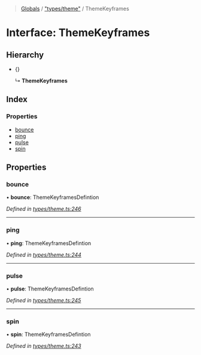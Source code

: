 > [Globals](../README.md) / ["types/theme"](../modules/_types_theme_.md) / ThemeKeyframes

# Interface: ThemeKeyframes

## Hierarchy

* {}

  ↳ **ThemeKeyframes**

## Index

### Properties

* [bounce](_types_theme_.themekeyframes.md#bounce)
* [ping](_types_theme_.themekeyframes.md#ping)
* [pulse](_types_theme_.themekeyframes.md#pulse)
* [spin](_types_theme_.themekeyframes.md#spin)

## Properties

### bounce

•  **bounce**: ThemeKeyframesDefintion

*Defined in [types/theme.ts:246](https://github.com/kenoxa/beamwind/blob/main/packages/beamwind/src/types/theme.ts#L246)*

___

### ping

•  **ping**: ThemeKeyframesDefintion

*Defined in [types/theme.ts:244](https://github.com/kenoxa/beamwind/blob/main/packages/beamwind/src/types/theme.ts#L244)*

___

### pulse

•  **pulse**: ThemeKeyframesDefintion

*Defined in [types/theme.ts:245](https://github.com/kenoxa/beamwind/blob/main/packages/beamwind/src/types/theme.ts#L245)*

___

### spin

•  **spin**: ThemeKeyframesDefintion

*Defined in [types/theme.ts:243](https://github.com/kenoxa/beamwind/blob/main/packages/beamwind/src/types/theme.ts#L243)*
